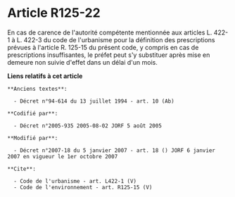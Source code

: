 # Article R125-22

En cas de carence de l'autorité compétente mentionnée aux articles L. 422-1 à L. 422-3 du code de l'urbanisme pour la
définition des prescriptions prévues à l'article R. 125-15 du présent code, y compris en cas de prescriptions insuffisantes,
le préfet peut s'y substituer après mise en demeure non suivie d'effet dans un délai d'un mois.

**Liens relatifs à cet article**

	**Anciens textes**:

	  - Décret n°94-614 du 13 juillet 1994 - art. 10 (Ab)

	**Codifié par**:

	  - Décret n°2005-935 2005-08-02 JORF 5 août 2005

	**Modifié par**:

	  - Décret n°2007-18 du 5 janvier 2007 - art. 18 () JORF 6 janvier 2007 en vigueur le 1er octobre 2007

	**Cite**:

	  - Code de l'urbanisme - art. L422-1 (V)
	  - Code de l'environnement - art. R125-15 (V)

